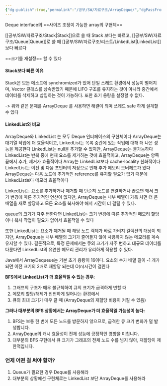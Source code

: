 ```yaml
---
{"dg-publish":true,"permalink":"/공부/SW/자료구조/ArrayDeque/","dgPassFrontmatter":true}
---
```


Deque interface의 ==사이즈 조정이 가능한 array의 구현체==

 [[공부/SW/자료구조/Stack\|Stack]]으로 쓸 때 Stack 보다는 빠르고, [[공부/SW/자료구조/Queue\|Queue]]로 쓸 때 [[공부/SW/자료구조/리스트/LinkedList\|LinkedList]]보다 빠르다
 
==크기를 재설정== 할 수 있다

#### Stack보다 빠른 이유
Stack은 모든 메소드에 synchromized가 있어 단일 스레드 환경에서 성능이 떨어지며, Vector 클래스를 상속받았기 때문에 LIFO 구조를 유지하는 것이 아니라 중간에서 데이터를 삭제하고 삽입하는 것이 가능하다. 또한 초기 용량을 설정할 수 없다.

-> 위와 같은 문제를 ArrayDeque 를 사용하면 해결이 되며 쓰레드 safe 하게 설계할 수 있다

#### LinkedList와 비교

ArrayDeque와 LinkedList 는 모두 Deque 인터페이스의 구현체이다
ArrayDeque는 대기열 작업에 더 효율적이고, LinkedList는 목록 중간에 있는 작업에 대해 더 나은 성능을 제공한다
LinkedList는 null을 추가할 수 있지만, ArrayDeque는 불가능하다
LinkedList는 반복 중에 현재 요소를 제거하는 것에 효율적이고, ArrayDeque는 양쪽 끝에서 추가, 제거가 효율적이다
Array는 LinkedList보다 cache-locality 친화적이다
LinkedList는 이전 및 다음 포인터의 저장으로 인해 추가 메모리 오버헤드가 있다
ArrayDeque는 다음 노드에 추가적인 reference를 유지할 필요가 없기 때문에 LinkedList보다 메모리 효율적이다

LinkedList는 요소를 추가하거나 제거할 때 단순히 노드를 연결하거나 끊으면 돼서 크기 변경에 따른 추가적인 연산이 없지만, ArrayDeque는 내부 배열이 가득 차면 더 큰 배열을 새로 할당하고 모든 요소를 복사해야 해서 시간이 더 걸릴 수 있다.

queue의 크기가 자주 변한다면 LinkedList는 크기 변경에 따른 추가적인 메모리 할당이나 복사 작업이 필요가 없어서 효율적일 수 있다

또한 LinkedList는 요소가 제거될 때 해당 노드 객체가 바로 가비지 컬렉션의 대상이 되지만, ArrayDeque는 내부 배열의 크기가 줄어들지 않아 사용하지 않는 메모리를 계속 유지할 수 있다. 결론적으로, 특정 문제에서는 큐의 크기가 자주 변하고 대규모 데이터를 다룬다면 LinkedList의 유연한 메모리 관리가 유리하게 작용할 수 있다.

Java에서 ArrayDequeue는 기본 초기 용량이 16이다. 요소의 수가 배열 길이 -1 개가 되면 이전 크기의 2배로 재할당 되는데 O(n)시간이 걸린다

**BFS에서 LinkedList가 더 효율적일 수 있는 경우:**

1. 그래프의 구조가 매우 불규칙하여 큐의 크기가 급격하게 변할 때
2. 메모리 할당/해제가 빈번하게 일어나는 환경에서
3. 큐의 최대 크기가 매우 클 때 (ArrayDeque의 재할당 비용이 커질 수 있음)

**그러나 대부분의 BFS 상황에서는 ArrayDeque가 더 효율적일 가능성이 높다:**

1. BFS는 보통 한 번에 모든 노드를 방문하지 않으므로, 급격한 큐 크기 변화가 덜 발생합니다.
2. ArrayDeque의 캐시 효율성이 전체 성능에 긍정적인 영향을 미칩니다.
3. 대부분의 BFS 구현에서 큐 크기가 그래프의 전체 노드 수를 넘지 않아, 재할당이 제한적입니다.
### 언제 어떤 걸 써야 할까?
1. Queue가 필요한 경우 Deque를 사용해라
2. 대부분의 상황에선 구현체로는 LinkedList 보단 ArrayDeque를 사용해라